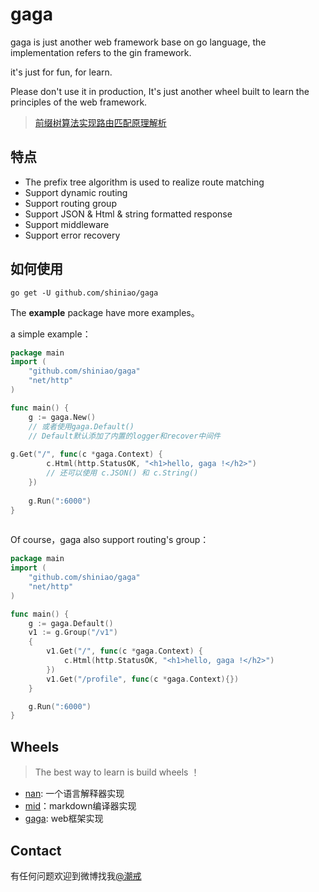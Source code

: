 # gaga
gaga is just another web framework base on go language, the implementation refers to the gin framework.

it's just for fun, for learn.

Please don't use it in production, It's just another wheel built to learn the principles of the web framework.


> [前缀树算法实现路由匹配原理解析](https://blog.shiniao.fun/2020/01/28/前缀树算法实现路由匹配原理解析/)

## 特点
- The prefix tree algorithm is used to realize route matching
- Support dynamic routing
- Support routing group
- Support JSON & Html & string formatted response
- Support middleware
- Support error recovery

## 如何使用

```text
go get -U github.com/shiniao/gaga
```

The **example** package have more examples。

a simple example：
```go
package main
import (
    "github.com/shiniao/gaga"
    "net/http"
)

func main() {
	g := gaga.New()
    // 或者使用gaga.Default()
    // Default默认添加了内置的logger和recover中间件 
    
g.Get("/", func(c *gaga.Context) {
        c.Html(http.StatusOK, "<h1>hello, gaga !</h2>")
        // 还可以使用 c.JSON() 和 c.String()
    })
    
    g.Run(":6000")
}
 
```

Of course，gaga also support routing's group：
```go
package main
import (
    "github.com/shiniao/gaga"
    "net/http"
)

func main() {
	g := gaga.Default()
    v1 := g.Group("/v1")    
    {
        v1.Get("/", func(c *gaga.Context) {
            c.Html(http.StatusOK, "<h1>hello, gaga !</h2>")
        })
        v1.Get("/profile", func(c *gaga.Context){})
    }

    g.Run(":6000")
}

```

## Wheels

> The best way to learn is build wheels ！

- [nan](https://github.com/shiniao/nan): 一个语言解释器实现
- [mid](https://github.com/shiniao/mid)：markdown编译器实现
- [gaga](https://github.com/shiniao/gaga): web框架实现

## Contact

有任何问题欢迎到微博找我[@潮戒](https://weibo.com/zhuzhezhe)